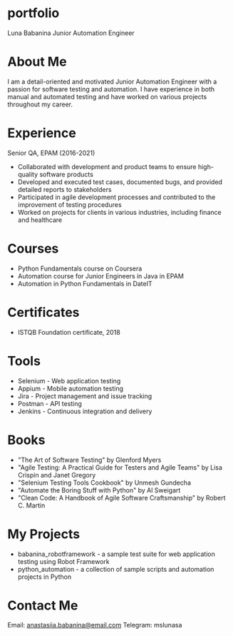 # portfolio
Luna Babanina
Junior Automation Engineer

# About Me
I am a detail-oriented and motivated Junior Automation Engineer with a passion for software testing and automation. I have experience in both manual and automated testing and have worked on various projects throughout my career.

# Experience
Senior QA, EPAM (2016-2021)

- Collaborated with development and product teams to ensure high-quality software products
- Developed and executed test cases, documented bugs, and provided detailed reports to stakeholders
- Participated in agile development processes and contributed to the improvement of testing procedures
- Worked on projects for clients in various industries, including finance and healthcare

# Courses
- Python Fundamentals course on Coursera
- Automation course for Junior Engineers in Java in EPAM
- Automation in Python Fundamentals in DateIT


# Certificates
- ISTQB Foundation certificate, 2018

# Tools
- Selenium - Web application testing
- Appium - Mobile automation testing
- Jira - Project management and issue tracking
- Postman - API testing
- Jenkins - Continuous integration and delivery

# Books
- "The Art of Software Testing" by Glenford Myers
- "Agile Testing: A Practical Guide for Testers and Agile Teams" by Lisa Crispin and Janet Gregory
- "Selenium Testing Tools Cookbook" by Unmesh Gundecha
- "Automate the Boring Stuff with Python" by Al Sweigart
- "Clean Code: A Handbook of Agile Software Craftsmanship" by Robert C. Martin


# My Projects
- babanina_robotframework - a sample test suite for web application testing using Robot Framework
- python_automation - a collection of sample scripts and automation projects in Python

# Contact Me
Email: anastasiia.babanina@email.com
Telegram: mslunasa
